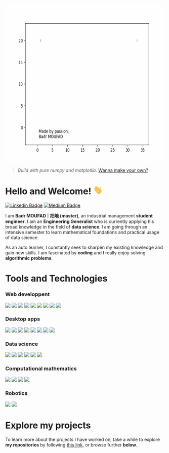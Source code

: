 
<!-- Animation of my name-->
<div class="container">
    <img src="animations/animated_badr_moufad_modif.gif" width="100%" height="500px">
</div>

> *Build with pure numpy and matplotlib*.
> [Wanna make your own?](https://github.com/Badr-MOUFAD/animate_your_name)

<!-- content -->

# Hello and Welcome! <img src="animations/wave.gif" width="30px"> 

[![Linkedin Badge](https://img.shields.io/badge/badr-moufad-81391a1a9?style=flat-square&logo=Linkedin&logoColor=white&link=https://www.linkedin.com/in/badr-moufad-81391a1a9/)](https://www.linkedin.com/in/badr-moufad-81391a1a9/)
[![Medium Badge](https://img.shields.io/badge/-@badr-moufad?style=flat-square&labelColor=000000&logo=Medium&link=https://badr-moufad.medium.com/)](https://badr-moufad.medium.com/)


I am **Badr MOUFAD** | **把地 (master)**, an industrial management **student engineer**.
I am an **Engineering Generalist** who is currently applying his broad knowledge in the field of **data science**. I am going through an intensive semester to learn mathematical foundations and practical usage of data science.

As an auto learner, I constantly seek to sharpen my existing knowledge and gain new skills. 
I am fascinated by **coding** and I really enjoy solving **algorithmic problems**.


# Tools and Technologies

### Web developpent 

<img src="https://img.shields.io/badge/JavaScript-323330?style=for-the-badge&logo=javascript&logoColor=F7DF1E" height="18px"> <img src="https://img.shields.io/badge/Node.js-339933?style=for-the-badge&logo=nodedotjs&logoColor=white" height="18px"   > <img src="https://img.shields.io/badge/React-20232A?style=for-the-badge&logo=react&logoColor=61DAFB" height="18px"   > <img src="https://img.shields.io/badge/Redux-593D88?style=for-the-badge&logo=redux&logoColor=white" height="18px"   > <img src="https://img.shields.io/badge/Bootstrap-563D7C?style=for-the-badge&logo=bootstrap&logoColor=white" height="18px"   > <img src="https://img.shields.io/badge/Material--UI-0081CB?style=for-the-badge&logo=material-ui&logoColor=white" height="18px"   > <img src="https://img.shields.io/badge/React_Router-CA4245?style=for-the-badge&logo=react-router&logoColor=white" height="18px"   > <img src="https://img.shields.io/badge/firebase-ffca28?style=for-the-badge&logo=firebase&logoColor=black" height="18px"   > <img src="https://img.shields.io/badge/Visual_Studio_Code-0078D4?style=for-the-badge&logo=visual%20studio%20code&logoColor=white" height="18px"   >


### Desktop apps

<img src="https://img.shields.io/badge/JavaScript-323330?style=for-the-badge&logo=javascript&logoColor=F7DF1E" height="18px"   > <img src="https://img.shields.io/badge/Node.js-339933?style=for-the-badge&logo=nodedotjs&logoColor=white" height="18px"   > <img src="https://img.shields.io/badge/Electron-2B2E3A?style=for-the-badge&logo=electron&logoColor=9FEAF9" height="18px"   > <img src="https://img.shields.io/badge/React-20232A?style=for-the-badge&logo=react&logoColor=61DAFB" height="18px"   > <img src="https://img.shields.io/badge/Redux-593D88?style=for-the-badge&logo=redux&logoColor=white" height="18px"   > <img src="https://img.shields.io/badge/Bootstrap-563D7C?style=for-the-badge&logo=bootstrap&logoColor=white" height="18px"   > <img src="https://img.shields.io/badge/Material--UI-0081CB?style=for-the-badge&logo=material-ui&logoColor=white" height="18px"   > <img src="https://img.shields.io/badge/Visual_Studio_Code-0078D4?style=for-the-badge&logo=visual%20studio%20code&logoColor=white" height="18px"   >


### Data science

<img src="https://img.shields.io/badge/Python-3776AB?style=for-the-badge&logo=python&logoColor=white" height="18px"   > <img src="https://img.shields.io/badge/Numpy-777BB4?style=for-the-badge&logo=numpy&logoColor=white" height="18px"  > <img src="https://img.shields.io/badge/Pandas-2C2D72?style=for-the-badge&logo=pandas&logoColor=white" height="18px"   > <img src="https://img.shields.io/badge/scikit_learn-F7931E?style=for-the-badge&logo=scikit-learn&logoColor=white" height="18px"   > <img src="https://img.shields.io/badge/Plotly-239120?style=for-the-badge&logo=plotly&logoColor=white" height="18px"   > <img src="https://img.shields.io/badge/Colab-F9AB00?style=for-the-badge&logo=googlecolab&color=525252" height="18px"   >


### Computational mathematics

<img src="https://img.shields.io/badge/Python-3776AB?style=for-the-badge&logo=python&logoColor=white" height="18px"  > <img src="https://img.shields.io/badge/Numpy-777BB4?style=for-the-badge&logo=numpy&logoColor=white" height="18px"   > <img src="https://img.shields.io/badge/PyCharm-000000.svg?&style=for-the-badge&logo=PyCharm&logoColor=white" height="18px"   > <img src="https://img.shields.io/badge/Plotly-239120?style=for-the-badge&logo=plotly&logoColor=white" height="18px"   >

### Robotics

<img src="https://img.shields.io/badge/C%2B%2B-00599C?style=for-the-badge&logo=c%2B%2B&logoColor=white" height="18px"  > <img src="https://img.shields.io/badge/Arduino_IDE-00979D?style=for-the-badge&logo=arduino&logoColor=white" height="18px"  >


# Explore my projects

To learn more about the projects I have worked on, take a while to explore **my repositories** by following [this link](https://github.com/Badr-MOUFAD?tab=repositories), or browse further **below**.
